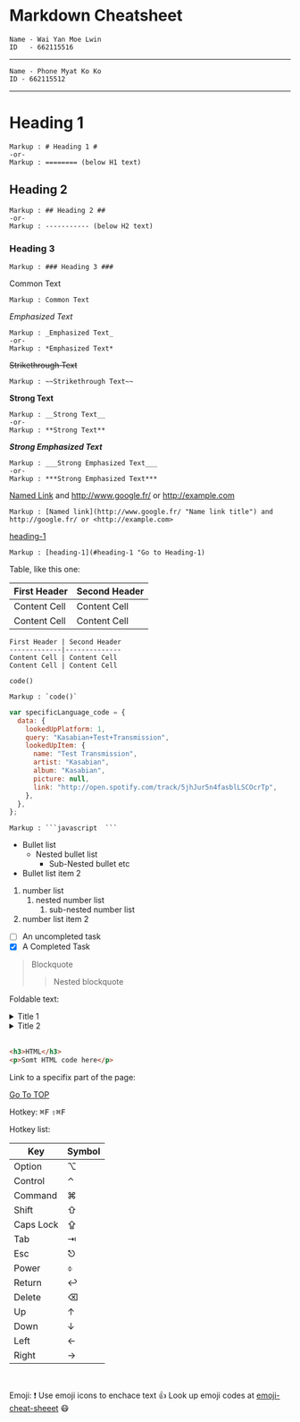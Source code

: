 # Markdown Cheatsheet<a name="TOP"></a>

    Name - Wai Yan Moe Lwin
    ID   - 662115516

-----
    Name - Phone Myat Ko Ko
    ID - 662115512

---

# Heading 1

    Markup : # Heading 1 #
    -or-
    Markup : ======== (below H1 text)

## Heading 2

    Markup : ## Heading 2 ##
    -or-
    Markup : ----------- (below H2 text)

### Heading 3

    Markup : ### Heading 3 ###

Common Text

    Markup : Common Text

_Emphasized Text_

    Markup : _Emphasized Text_
    -or-
    Markup : *Emphasized Text*

~~Strikethrough Text~~

    Markup : ~~Strikethrough Text~~

**Strong Text**

    Markup : __Strong Text__
    -or-
    Markup : **Strong Text**

**_Strong Emphasized Text_**

    Markup : ___Strong Emphasized Text___
    -or-
    Markup : ***Strong Emphasized Text***

[Named Link](http://www.google.fr/ "Named link title") and http://www.google.fr/ or <http://example.com>

    Markup : [Named link](http://www.google.fr/ "Name link title") and http://google.fr/ or <http://example.com>

[heading-1](#heading-1 "Go to Heading-1")

    Markup : [heading-1](#heading-1 "Go to Heading-1)

Table, like this one:

| First Header | Second Header |
| ------------ | ------------- |
| Content Cell | Content Cell  |
| Content Cell | Content Cell  |

```
First Header | Second Header
-------------|--------------
Content Cell | Content Cell
Content Cell | Content Cell
```

`code()`

    Markup : `code()`

```javascript
var specificLanguage_code = {
  data: {
    lookedUpPlatform: 1,
    query: "Kasabian+Test+Transmission",
    lookedUpItem: {
      name: "Test Transmission",
      artist: "Kasabian",
      album: "Kasabian",
      picture: null,
      link: "http://open.spotify.com/track/5jhJur5n4fasblLSCOcrTp",
    },
  },
};
```

    Markup : ```javascript  ```

- Bullet list
  - Nested bullet list
    - Sub-Nested bullet etc
- Bullet list item 2

1. number list
   1. nested number list
      1. sub-nested number list
2. number list item 2

- [ ] An uncompleted task
- [x] A Completed Task

> Blockquote
>
> > Nested blockquote

Foldable text:

<details>
    <summary>Title 1</summary>
    <p> Content 1 Content 1 Content 1 Coontent 1 Content 1 </p>
</details>
<details>
    <summary>Title 2</summary>
    <p> Content 2 Content 2 Content 2 Content 2 Content 2 </p>
</details>

<br>

```html
<h3>HTML</h3>
<p>Somt HTML code here</p>
```

Link to a specifix part of the page:

[Go To TOP](#TOP)

Hotkey:
<kbd> &#8984;F</kbd>
<kbd> &#8679;&#8984;F </kbd>

Hotkey list:

| Key       | Symbol |
| --------- | ------ |
| Option    | ⌥      |
| Control   | ⌃      |
| Command   | ⌘      |
| Shift     | ⇧      |
| Caps Lock | ⇪      |
| Tab       | ⇥      |
| Esc       | ⎋      |
| Power     | ⌽      |
| Return    | ↩      |
| Delete    | ⌫      |
| Up        | ↑      |
| Down      | ↓      |
| Left      | ←      |
| Right     | →      |

<br>

Emoji:
:exclamation: Use emoji icons to enchace text :+1: Look up emoji codes at
[emoji-cheat-sheeet](http://emoji-cheat-sheet.com/)
:mask:
